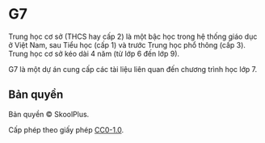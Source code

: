 # G7

Trung học cơ sở (THCS hay cấp 2) là một bậc học trong hệ thống giáo dục ở Việt Nam, sau Tiểu học (cấp 1) và trước Trung học phổ thông (cấp 3). Trung học cơ sở kéo dài 4 năm (từ lớp 6 đến lớp 9).

G7 là một dự án cung cấp các tài liệu liên quan đến chương trình học lớp 7.

## Bản quyền
Bản quyền &copy; SkoolPlus.

Cấp phép theo giấy phép [CC0-1.0](LICENSE).
